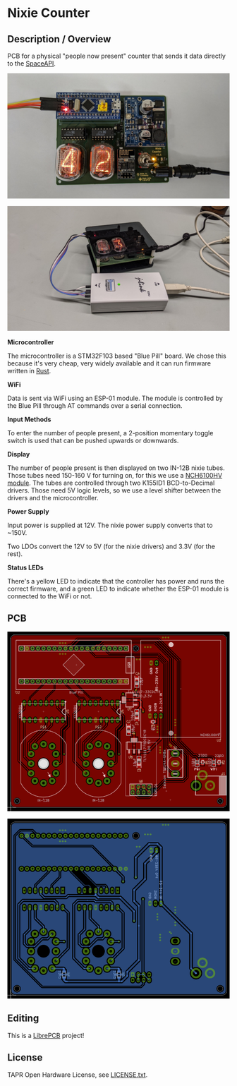 # Nixie Counter

## Description / Overview

PCB for a physical "people now present" counter that sends it data directly to
the [SpaceAPI](https://spaceapi.io/).

![Photo without enclosure](nixie_counter.jpg)

![Photo with enclosure](nixie_counter_enclosure.jpg)

**Microcontroller**

The microcontroller is a STM32F103 based "Blue Pill" board. We chose this
because it's very cheap, very widely available and it can run firmware written
in [Rust](https://www.rust-lang.org/).

**WiFi**

Data is sent via WiFi using an ESP-01 module. The module is controlled by the
Blue Pill through AT commands over a serial connection.

**Input Methods**

To enter the number of people present, a 2-position momentary toggle switch is
used that can be pushed upwards or downwards.

**Display**

The number of people present is then displayed on two IN-12B nixie tubes. Those
tubes need 150-160 V for turning on, for this we use a [NCH6100HV
module](https://www.nixie.ai/nch6100hv/). The tubes are controlled through two
K155ID1 BCD-to-Decimal drivers. Those need 5V logic levels, so we use a level
shifter between the drivers and the microcontroller.

**Power Supply**

Input power is supplied at 12V. The nixie power supply converts that to ~150V.

Two LDOs convert the 12V to 5V (for the nixie drivers) and 3.3V (for the rest).

**Status LEDs**

There's a yellow LED to indicate that the controller has power and runs the
correct firmware, and a green LED to indicate whether the ESP-01 module is
connected to the WiFi or not.

## PCB

![Top](output/v1.1/screenshot-top.png)

![Bottom](output/v1.1/screenshot-bot.png)

## Editing

This is a [LibrePCB](https://librepcb.org) project!

## License

TAPR Open Hardware License, see [LICENSE.txt](LICENSE.txt).
